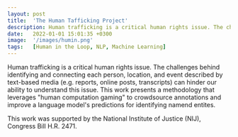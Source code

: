 ```yaml
---
layout: post
title:  'The Human Tafficking Project'
description: Human trafficking is a critical human rights issue. The challenges behind identifying and connecting each person, location, and event described by text-based media (e.g. reports, online posts, transcripts) can hinder our ability to understand this issue. This work presents a methodology that leverages "human computation gaming" to crowdsource annotations and improve a language model's predictions for identifying named entites. 
date:   2022-01-01 15:01:35 +0300
image:  '/images/humin.png'
tags:   [Human in the Loop, NLP, Machine Learning]
---
```


 Human trafficking is a critical human rights issue. The challenges behind identifying and connecting each person, location, and event described by text-based media (e.g. reports, online posts, transcripts) can hinder our ability to understand this issue. This work presents a methodology that leverages "human computation gaming" to crowdsource annotations and improve a language model's predictions for identifying namend entites. 

This work was supported by the National Institute of Justice (NIJ), Congress Bill H.R. 2471.  
